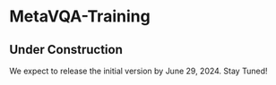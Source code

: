 # MetaVQA-Training
## Under Construction
We expect to release the initial version by June 29, 2024. Stay Tuned!
